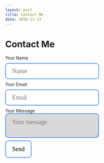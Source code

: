 ```yaml
---
layout: post
title: Contact Me
date: 2016-11-13
---
```

<style>
input[type=text] {
    width: 300px;
    padding: 12px 20px;
    margin: 8px 0;
    display: inline-block;
    border: 2px solid #4a86e8;
    border-radius: 10px;
    box-sizing: border-box;
    font-size: 20px;
    font-family: Nobile;
}
input[type=email] {
    width: 300px;
    padding: 12px 20px;
    margin: 8px 0;
    display: inline-block;
    border: 2px solid #4a86e8;
    border-radius: 10px;
    box-sizing: border-box;
    font-size: 20px;
    font-family: Nobile;
}
input[type=submit] {
    background-color: white;
    color: black;
    padding: 14px 20px;
    margin: 8px 0;
    display: block;
    border: 2px solid #4a86e8;
    border-radius: 10px;
    cursor: pointer;
    font-size: 20px;
    font-family: Nobile;
}
input[type=submit]:hover {
    background-color: #4a86e8;
    color: white;
}
textarea {
    width: 300px;
    box-sizing: border-box;
    border: 2px solid #4a86e8;
    border-radius: 10px;
    font-size: 20px;
    background-color: #d9d9d9;
    background-position: 10px 10px;
    background-repeat: no-repeat;
    padding: 14px 20px;
    -webkit-transition: width 0.4s ease-in-out;
    transition: width 0.4s ease-in-out;
    font-family: Nobile;
}

textarea:focus {
    width: 100%;
    height: 150px;
    padding: 14px 20px;
    box-sizing: border-box;
    border: 2px solid #4a86e8;
    border-radius: 10px;
    background-color: white;
    resize: none;
}
label {
    position: relative;
}
</style>
# Contact Me
<div>
    <form id="contactform" action="https://formspree.io/rbm@awstrol.com" method="POST">
        <label for="name">Your Name</label>
        <br>
        <input type="text" name="name" placeholder="Name">
        <br>
        <label for="_replyto">Your Email</label>
        <br>
        <input type="email" name="_replyto" placeholder="Email">
        <input type="hidden" name="_subject" value="Website contact" />
        <br>
        <label for="message">Your Message</label>
        <br>
        <textarea name="message" placeholder="Your message"></textarea>
        <input type="text" name="_gotcha" style="display:none" />
        <input type="submit" value="Send">
        <input type="hidden" name="_next" value="//trebor2.github.io/index.html" />
    </form>
</div>



